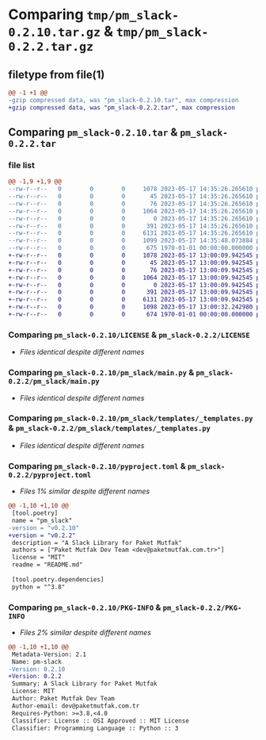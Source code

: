 # Comparing `tmp/pm_slack-0.2.10.tar.gz` & `tmp/pm_slack-0.2.2.tar.gz`

## filetype from file(1)

```diff
@@ -1 +1 @@
-gzip compressed data, was "pm_slack-0.2.10.tar", max compression
+gzip compressed data, was "pm_slack-0.2.2.tar", max compression
```

## Comparing `pm_slack-0.2.10.tar` & `pm_slack-0.2.2.tar`

### file list

```diff
@@ -1,9 +1,9 @@
--rw-r--r--   0        0        0     1078 2023-05-17 14:35:26.265610 pm_slack-0.2.10/LICENSE
--rw-r--r--   0        0        0       45 2023-05-17 14:35:26.265610 pm_slack-0.2.10/README.md
--rw-r--r--   0        0        0       76 2023-05-17 14:35:26.265610 pm_slack-0.2.10/pm_slack/__init__.py
--rw-r--r--   0        0        0     1064 2023-05-17 14:35:26.265610 pm_slack-0.2.10/pm_slack/main.py
--rw-r--r--   0        0        0        0 2023-05-17 14:35:26.265610 pm_slack-0.2.10/pm_slack/py.typed
--rw-r--r--   0        0        0      391 2023-05-17 14:35:26.265610 pm_slack-0.2.10/pm_slack/templates/__init__.py
--rw-r--r--   0        0        0     6131 2023-05-17 14:35:26.265610 pm_slack-0.2.10/pm_slack/templates/_templates.py
--rw-r--r--   0        0        0     1099 2023-05-17 14:35:48.073884 pm_slack-0.2.10/pyproject.toml
--rw-r--r--   0        0        0      675 1970-01-01 00:00:00.000000 pm_slack-0.2.10/PKG-INFO
+-rw-r--r--   0        0        0     1078 2023-05-17 13:00:09.942545 pm_slack-0.2.2/LICENSE
+-rw-r--r--   0        0        0       45 2023-05-17 13:00:09.942545 pm_slack-0.2.2/README.md
+-rw-r--r--   0        0        0       76 2023-05-17 13:00:09.942545 pm_slack-0.2.2/pm_slack/__init__.py
+-rw-r--r--   0        0        0     1064 2023-05-17 13:00:09.942545 pm_slack-0.2.2/pm_slack/main.py
+-rw-r--r--   0        0        0        0 2023-05-17 13:00:09.942545 pm_slack-0.2.2/pm_slack/py.typed
+-rw-r--r--   0        0        0      391 2023-05-17 13:00:09.942545 pm_slack-0.2.2/pm_slack/templates/__init__.py
+-rw-r--r--   0        0        0     6131 2023-05-17 13:00:09.942545 pm_slack-0.2.2/pm_slack/templates/_templates.py
+-rw-r--r--   0        0        0     1098 2023-05-17 13:00:32.242980 pm_slack-0.2.2/pyproject.toml
+-rw-r--r--   0        0        0      674 1970-01-01 00:00:00.000000 pm_slack-0.2.2/PKG-INFO
```

### Comparing `pm_slack-0.2.10/LICENSE` & `pm_slack-0.2.2/LICENSE`

 * *Files identical despite different names*

### Comparing `pm_slack-0.2.10/pm_slack/main.py` & `pm_slack-0.2.2/pm_slack/main.py`

 * *Files identical despite different names*

### Comparing `pm_slack-0.2.10/pm_slack/templates/_templates.py` & `pm_slack-0.2.2/pm_slack/templates/_templates.py`

 * *Files identical despite different names*

### Comparing `pm_slack-0.2.10/pyproject.toml` & `pm_slack-0.2.2/pyproject.toml`

 * *Files 1% similar despite different names*

```diff
@@ -1,10 +1,10 @@
 [tool.poetry]
 name = "pm_slack"
-version = "v0.2.10"
+version = "v0.2.2"
 description = "A Slack Library for Paket Mutfak"
 authors = ["Paket Mutfak Dev Team <dev@paketmutfak.com.tr>"]
 license = "MIT"
 readme = "README.md"
 
 [tool.poetry.dependencies]
 python = "^3.8"
```

### Comparing `pm_slack-0.2.10/PKG-INFO` & `pm_slack-0.2.2/PKG-INFO`

 * *Files 2% similar despite different names*

```diff
@@ -1,10 +1,10 @@
 Metadata-Version: 2.1
 Name: pm-slack
-Version: 0.2.10
+Version: 0.2.2
 Summary: A Slack Library for Paket Mutfak
 License: MIT
 Author: Paket Mutfak Dev Team
 Author-email: dev@paketmutfak.com.tr
 Requires-Python: >=3.8,<4.0
 Classifier: License :: OSI Approved :: MIT License
 Classifier: Programming Language :: Python :: 3
```

